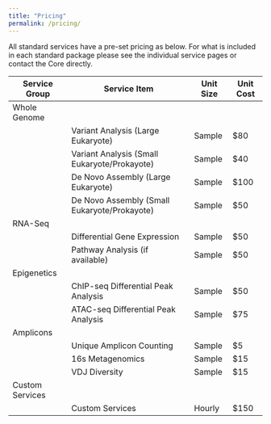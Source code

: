 ```yaml
---
title: "Pricing"
permalink: /pricing/
---
```


All standard services have a pre-set pricing as below. For what is included in each standard package please see the individual service pages or contact the Core directly. 

| Service Group | Service Item | Unit Size | Unit Cost | 
|-------|--------|---------|----------|
| Whole Genome |  |  |  |
|  | Variant Analysis (Large Eukaryote) | Sample | $80 |
|  | Variant Analysis (Small Eukaryote/Prokayote) | Sample | $40 |
|  | De Novo Assembly (Large Eukaryote) | Sample | $100 |
|  | De Novo Assembly (Small Eukaryote/Prokayote) | Sample | $50 |
| RNA-Seq |  |  |  |
|  | Differential Gene Expression | Sample | $50 |
|  | Pathway Analysis (if available) | Sample | $50 |
| Epigenetics |  |  |  |
|  | ChIP-seq Differential Peak Analysis | Sample | $50 |
|  | ATAC-seq Differential Peak Analysis | Sample | $75 |
| Amplicons |  |  |  |
|  | Unique Amplicon Counting | Sample | $5 |
|  | 16s Metagenomics | Sample | $15 |
|  | VDJ Diversity | Sample | $15 |
| Custom Services |  |  |  |
|  | Custom Services | Hourly | $150 |